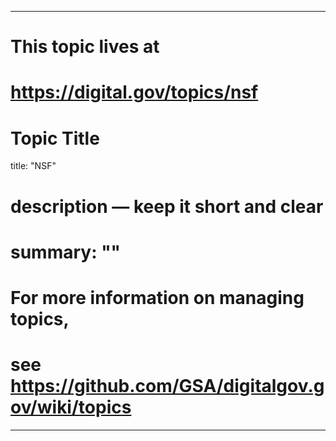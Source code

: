 
---
# This topic lives at
# https://digital.gov/topics/nsf

# Topic Title
title: "NSF"

# description — keep it short and clear
# summary: ""


# For more information on managing topics,
# see https://github.com/GSA/digitalgov.gov/wiki/topics
---